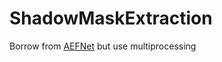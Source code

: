 # ShadowMaskExtraction

Borrow from [AEFNet](https://github.com/tsingqguo/exposure-fusion-shadow-removal) but use multiprocessing
